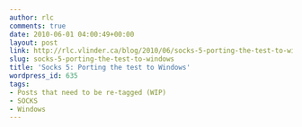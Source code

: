 ```yaml
---
author: rlc
comments: true
date: 2010-06-01 04:00:49+00:00
layout: post
link: http://rlc.vlinder.ca/blog/2010/06/socks-5-porting-the-test-to-windows/
slug: socks-5-porting-the-test-to-windows
title: 'Socks 5: Porting the test to Windows'
wordpress_id: 635
tags:
- Posts that need to be re-tagged (WIP)
- SOCKS
- Windows
---
```



